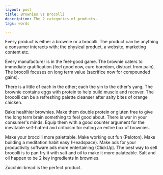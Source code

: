 ```yaml
---
layout: post 
title: Brownies vs Brocolli
description: The 2 categories of products.
tags: words

---
```

Every product is either a brownie or a brocolli. The product can be anything a consumer interacts with; the physical product, a website, marketing content etc.

Every manufacturer is in the feel-good game. The brownie caters to immediate gratification (feel good now, cure boredom, distract from pain). The brocolli focuses on long term value (sacrifice now for compounded gains). 

There is a little of each in the other; each the yin to the other's yang. The brownie contains eggs with protein to help build muscle and recover. The brocolli can be a refreshing palette cleanser after salty bites of orange chicken. 

Bake healthier brownies. Make them double protein or gluten free to give the long term brain something to feel good about. There is war in your consumer's minds. Equip them with a good counter argument for the inevitable self-hatred and criticism for eating an entire box of brownies. 

Make your brocolli more palettable. Make working out fun (Peloton). Make building a meditation habit easy (Headspace). Make ads for your productivity software ads more entertaining (ClickUp). The best way to sell brocolli is to pan fry it with salt and oil to make it more palateable. Salt and oil happen to be 2 key ingredients in brownies. 

Zucchini bread is the perfect product. 

